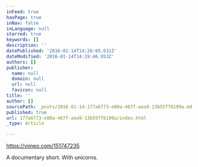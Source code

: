 ```yaml
---
inFeed: true
hasPage: true
inNav: false
inLanguage: null
starred: true
keywords: []
description: ''
datePublished: '2016-01-14T14:26:05.631Z'
dateModified: '2016-01-14T14:19:46.953Z'
authors: []
publisher:
  name: null
  domain: null
  url: null
  favicon: null
title: ''
author: []
sourcePath: _posts/2016-01-14-177a6773-e80a-467f-aea9-13b55f76199a.md
published: true
url: 177a6773-e80a-467f-aea9-13b55f76199a/index.html
_type: Article

---
```

https://vimeo.com/151747235

A documentary short. With unicorns.